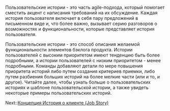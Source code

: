 Пользовательские истории - это часть agile-подхода, который помогает сместить акцент с написания требований на их обсуждение. Каждая история пользователя включает в себя пару предложений в письменном виде и, что более важно, вызывает серию разговоров о возможностях и функциональности, которые представляет история пользователя.

Пользовательские истории - это способ описания желаемой функциональности элементов бэклога продукта. Истории пользователей с высоким приоритетом имеют тенденцию быть более подробными, а истории пользователей с низким приоритетом - менее подробными. Команды добавляют детали по мере повышения приоритета историй либо путем создания критериев приемки, либо путем разбиения больших историй на более мелкие части (или и то, и другое). Читайте далее, чтобы узнать больше о пользовательских историях и шаблоне пользовательской истории, а также увидеть некоторые примеры пользовательских историй.

Next::[Концепция История о клиенте (Job Story)](/404)
